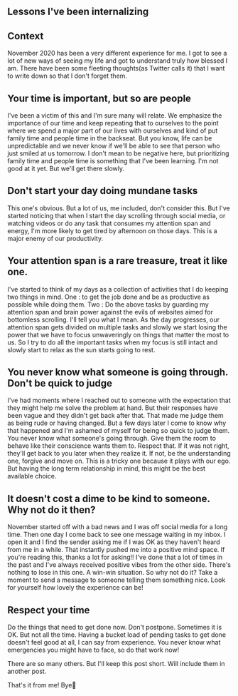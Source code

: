 ## Lessons I've been internalizing

## Context 

November 2020 has been a very different experience for me. I got to see a lot of new ways of seeing my life and got to understand truly how blessed I am. There have been some fleeting thoughts(as Twitter calls it) that I want to write down so that I don't forget them. 

## Your time is important, but so are people

I've been a victim of this and I'm sure many will relate. We emphasize the importance of our time and keep repeating that to ourselves to the point where we spend a major part of our lives with ourselves and kind of put family time and people time in the backseat. But you know, life can be unpredictable and we never know if we'll be able to see that person who just smiled at us tomorrow. I don't mean to be negative here, but prioritizing family time and people time is something that I've been learning. I'm not good at it yet. But we'll get there slowly.  

## Don't start your day doing mundane tasks

This one's obvious. But a lot of us, me included, don't consider this. But I've started noticing that when I start the day scrolling through social media, or watching videos or do any task that consumes my attention span and energy, I'm more likely to get tired by afternoon on those days. This is a major enemy of our productivity. 

## Your attention span is a rare treasure, treat it like one. 

I've started to think of my days as a collection of activities that I do keeping two things in mind. One : to get the job done  and be as productive as possible while doing them. Two : Do the above tasks by guarding my attention span and brain power against the evils of websites aimed for bottomless scrolling. I'll tell you what I mean. As the day progresses, our attention span gets divided on multiple tasks and slowly we start losing the power that we have to focus unwaveringly on things that matter the most to us. So I try to do all the important tasks when my focus is still intact and slowly start to relax as the sun starts going to rest. 

## You never know what someone is going through. Don't be quick to judge

I've had moments where I reached out to someone with the expectation that they might help me solve the problem at hand. But their responses have been vague and they didn't get back after that. That made me judge them as being rude or having changed. But a few days later I come to know why that happened and I'm ashamed of myself for being so quick to judge them. You never know what someone's going through. Give them the room to behave like their conscience wants them to. Respect that. If it was not right, they'll get back to you later when they realize it. If not, be the understanding one, forgive and move on. This is a tricky one because it plays with our ego. But having the long term relationship in mind, this might be the best available choice. 

## It doesn't cost a dime to be kind to someone. Why not do it then? 

November started off with a bad news and I was off social media for a long time. Then one day I come back to see one message waiting in my inbox. I open it and I find the sender asking me if I was OK as they haven't heard from me in a while. That instantly pushed me into a positive mind space. If you're reading this, thanks a lot for asking!! I've done that a lot of times in the past and I've always received positive vibes from the other side. There's nothing to lose in this one. A win-win situation. So why not do it? Take a moment to send a message to someone telling them something nice. Look for yourself how lovely the experience can be!

## Respect your time

Do the things that need to get done now. Don't postpone. Sometimes it is OK. But not all the time. Having a bucket load of pending tasks to get done doesn't feel good at all, I can say from experience. You never know what emergencies you might have to face, so do that work now! 

There are so many others. But I'll keep this post short. Will include them in another post. 

That's it from me! Bye👋 